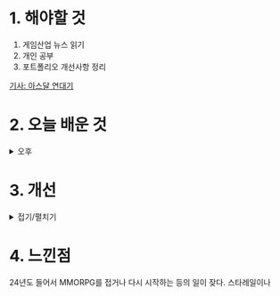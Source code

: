 
# 1. 해야할 것

1. 게임산업 뉴스 읽기 
2. 개인 공부  
3. 포트폴리오 개선사항 정리

[기사: 아스달 연대기](https://www.gameple.co.kr/news/articleView.html?idxno=208684)




# 2. 오늘 배운 것

<details>
<summary>오후</summary>

## P의 거짓 가드 시스템

### 개선 사항

퍼펙트 가드와 일반 가드로 나뉘어져 있는 가드 시스템의 개선점을 찾는다.\
게임 진행상 퓨리 어택이라는 적 개체의 특수 공격이 있는데, 회피로 피하거나 가드할 수가 없다.\
반드시 퍼펙트 가드로 막아야 하며, 일반 가드로 가드하거나 회피할 수 있는 방법은 초회차에는 불가능하다.\
즉, 퍼펙트 가드가 매우 중요해진다.

이 퍼펙트 가드에 신경이 쏠려서 다른 패턴 파훼에 신경을 쓰는 것에 대한 학습이 없다.\
이 문제는 인형의 왕 보스전에서 걸리는 시간이 알려준다.

그래서 퓨리 어택(붉은색 잔상이나오는 등)과 같은 이펙트를 가진 시스템이 추가되어야 한다.


</details>




# 3. 개선


<details>
<summary>접기/펼치기</summary>


</details>



# 4. 느낀점
24년도 들어서 MMORPG를 접거나 다시 시작하는 등의 일이 잦다.
스타레일이나 

